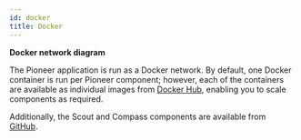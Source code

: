 ```yaml
---
id: docker
title: Docker
---
```

**Docker network diagram**

The Pioneer application is run as a Docker network. By default, one Docker container is run per Pioneer component; however, each of the containers are available as individual images from [Docker Hub](https://hub.docker.com/repository/docker/ljdavies/pioneer), enabling you to scale components as required.

Additionally, the Scout and Compass components are available from [GitHub](https://github.com/pioneer-io).